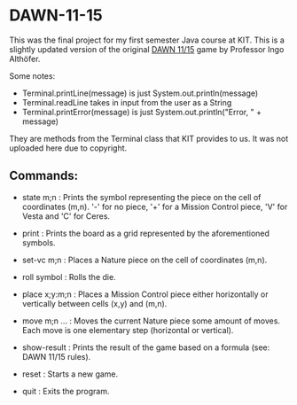 # DAWN-11-15
This was the final project for my first semester Java course at KIT. This is a slightly updated version of the original [DAWN 11/15](https://www.althofer.de/dawn-11-15.html) game by Professor Ingo Althöfer.

Some notes:
* Terminal.printLine(message) is just System.out.println(message)
* Terminal.readLine takes in input from the user as a String
* Terminal.printError(message) is just System.out.println("Error, " + message)

They are methods from the Terminal class that KIT provides to us. It was not uploaded here due to copyright.

## Commands:
* state m;n : Prints the symbol representing the piece on the cell of coordinates (m,n). '-' for no piece, '+' for a Mission Control piece, 'V' for Vesta and 'C' for Ceres.

* print : Prints the board as a grid represented by the aforementioned symbols.

* set-vc m;n : Places a Nature piece on the cell of coordinates (m,n).
  
* roll symbol : Rolls the die.
  
* place x;y:m;n : Places a Mission Control piece either horizontally or vertically between cells (x,y) and (m,n).
  
* move m;n ... : Moves the current Nature piece some amount of moves. Each move is one elementary step (horizontal or vertical).

* show-result : Prints the result of the game based on a formula (see: DAWN 11/15 rules).

* reset : Starts a new game.

* quit : Exits the program.
